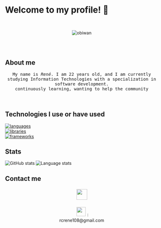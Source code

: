 # Welcome to my profile! 👋
</br>
<p align="center">
  <img src="https://media.tenor.com/EJ5ezT8nTdoAAAAC/hello-there-obi-wan.gif" alt="obiwan">
</p>
<br/>
<br/>

## About me 

<p align="center" >
  <samp>
    My name is <em>René</em>. I am 22 years old, and I am currently studying Information Technologies with a specialization in software development.
      </br>
continuously learning, wanting to help the community
  </samp>
  <br/>
  <br/>
  <br/>
</p>

## Technologies I use or have used
<p align="center">
  
  [![languages](https://skillicons.dev/icons?i=php,java,js,py&theme=light)](https://skillicons.dev)<br />
  [![libraries](https://skillicons.dev/icons?i=html,css,mysql,bootstrap&theme=light)](https://skillicons.dev)<br />
  [![frameworks](https://skillicons.dev/icons?i=linux,git,figma&theme=light)](https://skillicons.dev)<br />
 

</p>

## Stats
<div>
  <img alt="GitHub stats" src="https://github-readme-stats.vercel.app/api?username=Rene1000&show_icons=true&title_color=ffffff&text_color=ffffff&border_color=ffffff&icon_color=ffffff&border_radius=2&bg_color=DEG,228dc3,fdbb2d" />
  <img alt="Language stats" src="https://github-readme-stats.vercel.app/api/top-langs/?username=xrimsonn&hide_progress=true&title_color=ffffff&text_color=ffffff&border_color=ffffff&icon_color=ffffff&border_radius=2&bg_color=DEG,fdbb2d,228dc3" />
</div>

## Contact me
<p align="center">
 
  <a href="https://www.linkedin.com/in/rene-ramos-90a03b208/">
    <img src="https://img.icons8.com/?size=64&id=44019&format=png" height="35px" style="margin: 5px;" />
  </a>
 
</p>
<p align="center">
<img src="https://img.icons8.com/?size=48&id=qyRpAggnV0zH&format=png" height="30px" style="margin: 5px;" />: <br />
  rcrene108@gmail.com
</p>
